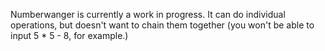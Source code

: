 Numberwanger is currently a work in progress. It can do individual operations, but doesn't want to chain them together (you won't be able to input 5 * 5 - 8, for example.)